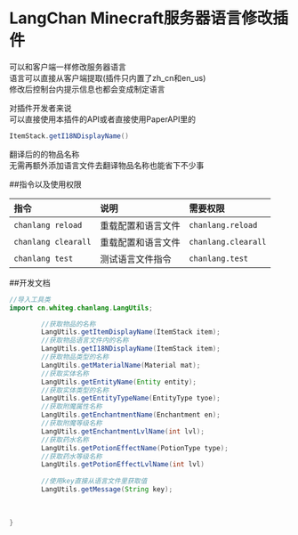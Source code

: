 # LangChan Minecraft服务器语言修改插件

可以和客户端一样修改服务器语言<br>
语言可以直接从客户端提取(插件只内置了zh_cn和en_us)<br>
修改后控制台内提示信息也都会变成制定语言<br>

对插件开发者来说<br>
可以直接使用本插件的API或者直接使用PaperAPI里的
```java
ItemStack.getI18NDisplayName()
```
翻译后的的物品名称<br>
无需再额外添加语言文件去翻译物品名称也能省下不少事

##指令以及使用权限

| 指令  | 说明 | 需要权限 |
| :----- | :-------------- | :---- |
| `chanlang reload`| 重载配置和语言文件 | `chanlang.reload`<br>
|`chanlang clearall`| 重载配置和语言文件 |`chanlang.clearall`<br>
|`chanlang test`| 测试语言文件指令|`chanlang.test`

##开发文档
```java
//导入工具类
import cn.whiteg.chanlang.LangUtils;

        //获取物品的名称
        LangUtils.getItemDisplayName(ItemStack item);
        //获取物品语言文件内的名称
        LangUtils.getI18NDisplayName(ItemStack item);
        //获取物品类型的名称
        LangUtils.getMaterialName(Material mat);
        //获取实体名称
        LangUtils.getEntityName(Entity entity);
        //获取实体类型的名称
        LangUtils.getEntityTypeName(EntityType tyoe);
        //获取附魔属性名称
        LangUtils.getEnchantmentName(Enchantment en);
        //获取附魔等级名称
        LangUtils.getEnchantmentLvlName(int lvl);
        //获取药水名称
        LangUtils.getPotionEffectName(PotionType type);
        //获取药水等级名称
        LangUtils.getPotionEffectLvlName(int lvl)
        
        //使用key直接从语言文件里获取值
        LangUtils.getMessage(String key);
       
       
  
}
```



